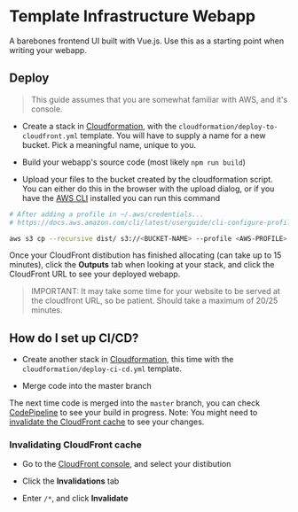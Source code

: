 # Template Infrastructure Webapp

A barebones frontend UI built with Vue.js. Use this as a starting point when writing your webapp.

## Deploy

> This guide assumes that you are somewhat familiar with AWS, and it's console.

- Create a stack in [Cloudformation][cloudformation], with the `cloudformation/deploy-to-cloudfront.yml` template. You will have to supply a name for a new bucket. Pick a meaningful name, unique to you.

- Build your webapp's source code (most likely `npm run build`)

- Upload your files to the bucket created by the cloudformation script. You can either do this in the browser with the upload dialog, or if you have the [AWS CLI](https://aws.amazon.com/cli/) installed you can run this command

```bash
# After adding a profile in ~/.aws/credentials...
# https://docs.aws.amazon.com/cli/latest/userguide/cli-configure-profiles.html

aws s3 cp --recursive dist/ s3://<BUCKET-NAME> --profile <AWS-PROFILE>
```

Once your CloudFront distibution has finished allocating (can take up to 15 minutes), click the **Outputs** tab when looking at your stack, and click the CloudFront URL to see your deployed webapp.

> IMPORTANT: It may take some time for your website to be served at the cloudfront URL, so be patient. Should take a maximum of 20/25 minutes.

## How do I set up CI/CD?

- Create another stack in [Cloudformation][cloudformation], this time with the `cloudformation/deploy-ci-cd.yml` template.

- Merge code into the master branch

The next time code is merged into the `master` branch, you can check [CodePipeline][codebuild] to see your build in progress. Note: You might need to [invalidate the CloudFront cache](#invalidating-cloudfront-cache) to see your changes.

### Invalidating CloudFront cache

- Go to the [CloudFront console][cloudfront], and select your distibution

- Click the **Invalidations** tab

- Enter `/*`, and click **Invalidate**

[cloudformation]: https://aws.amazon.com/cloudformation/
[cloudfront]: https://console.aws.amazon.com/cloudfront/home
[codebuild]: https://console.aws.amazon.com/codesuite/codebuild/projects
